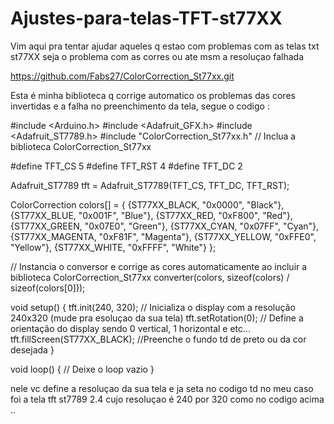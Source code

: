 # Ajustes-para-telas-TFT-st77XX
Vim aqui pra tentar ajudar aqueles q estao com problemas com as telas txt  st77XX seja o problema com as corres ou ate msm a resoluçao falhada

https://github.com/Fabs27/ColorCorrection_St77xx.git

 Esta é minha biblioteca q corrige automatico os problemas das cores invertidas e a falha no preenchimento da tela, segue o codigo :

#include <Arduino.h>
#include <Adafruit_GFX.h>
#include <Adafruit_ST7789.h>
#include "ColorCorrection_St77xx.h" // Inclua a biblioteca ColorCorrection_St77xx

#define TFT_CS    5
#define TFT_RST   4
#define TFT_DC    2

Adafruit_ST7789 tft = Adafruit_ST7789(TFT_CS, TFT_DC, TFT_RST);

ColorCorrection colors[] = {
    {ST77XX_BLACK, "0x0000", "Black"},
    {ST77XX_BLUE, "0x001F", "Blue"},
    {ST77XX_RED, "0xF800", "Red"},
    {ST77XX_GREEN, "0x07E0", "Green"},
    {ST77XX_CYAN, "0x07FF", "Cyan"},
    {ST77XX_MAGENTA, "0xF81F", "Magenta"},
    {ST77XX_YELLOW, "0xFFE0", "Yellow"},
    {ST77XX_WHITE, "0xFFFF", "White"}
};

// Instancia o conversor e corrige as cores automaticamente ao incluir a biblioteca
ColorCorrection_St77xx converter(colors, sizeof(colors) / sizeof(colors[0]));

void setup() {
    tft.init(240, 320); // Inicializa o display com a resolução 240x320 (mude pra esoluçao da sua tela)
    tft.setRotation(0); // Define a orientação do display sendo 0 vertical, 1 horizontal e etc...
    tft.fillScreen(ST77XX_BLACK); //Preenche o fundo td de preto ou da cor desejada
}

void loop() {
    // Deixe o loop vazio
}

nele vc define a resoluçao da sua tela e ja seta no codigo td no meu caso foi a tela tft st7789  2.4 cujo resoluçao é 240 por 320 como no codigo acima ..

